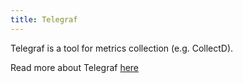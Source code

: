 ```yaml
---
title: Telegraf
---
```


Telegraf is a tool for metrics collection (e.g. CollectD).

Read more about Telegraf [here](https://github.com/influxdb/telegraf)